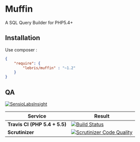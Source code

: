 Muffin
======

A SQL Query Builder for PHP5.4+

Installation
------------
Use composer :
```json
{
    "require": {
        "lebris/muffin" : "~1.2"
    }
}
```

QA
--

[![SensioLabsInsight](https://insight.sensiolabs.com/projects/0e783570-3294-4720-9ef5-d78810f560ff/big.png)](https://insight.sensiolabs.com/projects/0e783570-3294-4720-9ef5-d78810f560ff)

Service | Result
--- | ---
**Travis CI (PHP 5.4 + 5.5)** | [![Build Status](https://travis-ci.org/lebris/muffin.svg?branch=master)](https://travis-ci.org/lebris/muffin)
**Scrutinizer** | [![Scrutinizer Code Quality](https://scrutinizer-ci.com/g/lebris/muffin/badges/quality-score.png?b=master)](https://scrutinizer-ci.com/g/lebris/muffin/?branch=master)
